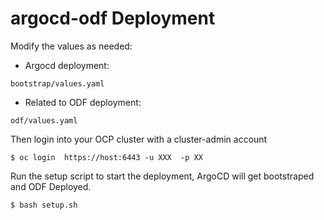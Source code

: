 # argocd-odf Deployment


Modify the values as needed:

- Argocd deployment: 

```
bootstrap/values.yaml
```
- Related to ODF deployment: 

```
odf/values.yaml
```

Then login into your OCP cluster with a cluster-admin account 

```
$ oc login  https://host:6443 -u XXX  -p XX
```

Run the setup script to start the deployment, ArgoCD will get bootstraped and ODF Deployed.

```
$ bash setup.sh
```
